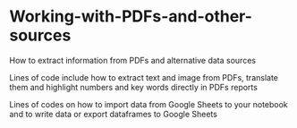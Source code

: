 # Working-with-PDFs-and-other-sources
How to extract information from PDFs and alternative data sources

Lines of code include how to extract text and image from PDFs, translate them and highlight numbers and key words directly in PDFs reports

Lines of codes on how to import data from Google Sheets to your notebook and to write data or export dataframes to Google Sheets
